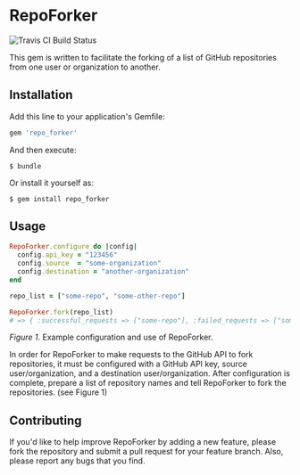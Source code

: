 # RepoForker

![Travis CI Build Status](https://api.travis-ci.org/toreyhickman/repo-forker.svg?branch=master)

This gem is written to facilitate the forking of a list of GitHub repositories from one user or organization to another.


## Installation
Add this line to your application's Gemfile:

```ruby
gem 'repo_forker'
```

And then execute:

    $ bundle

Or install it yourself as:

    $ gem install repo_forker


## Usage
```ruby
RepoForker.configure do |config|
  config.api_key = "123456"
  config.source  = "some-organization"
  config.destination = "another-organization"
end

repo_list = ["some-repo", "some-other-repo"]

RepoForker.fork(repo_list)
# => { :successful_requests => ["some-repo"], :failed_requests => ["some-other-repo"] }
```

*Figure 1*. Example configuration and use of  RepoForker.

In order for RepoForker to make requests to the GitHub API to fork repositories, it must be configured with a GitHub API key, source user/organization, and a destination user/organization.  After configuration is complete, prepare a list of repository names and tell RepoForker to fork the repositories.  (see Figure 1)


## Contributing
If you'd like to help improve RepoForker by adding a new feature, please fork the repository and submit a pull request for your feature branch. Also, please report any bugs that you find.